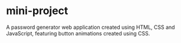 # mini-project
A password generator web application created using HTML, CSS and JavaScript, featuring button animations created using CSS.
